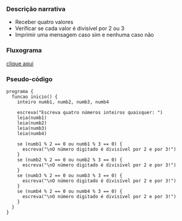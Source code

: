 ### Descrição narrativa
* Receber quatro valores
* Verificar se cada valor é divisível por 2 ou 3 
* Imprimir uma mensagem caso sim e nenhuma caso não

### Fluxograma

<a href="https://whimsical.com/atividade-4-RupeEAJfCHcpNRtputimuk">clique aqui</a>

### Pseudo-código
```
programa {
  funcao inicio() {
    inteiro numb1, numb2, numb3, numb4

    escreva("Escreva quatro números inteiros quaisquer: ")
    leia(numb1)
    leia(numb2)
    leia(numb3)
    leia(numb4)

    se (numb1 % 2 == 0 ou numb1 % 3 == 0) {
      escreva("\nO número digitado é divisível por 2 e por 3!")
    }
    se (numb2 % 2 == 0 ou numb2 % 3 == 0) {
      escreva("\nO número digitado é divisível por 2 e por 3!")
    }
    se (numb3 % 2 == 0 ou numb3 % 3 == 0) {
      escreva("\nO número digitado é divisível por 2 e por 3!")
    }
    se (numb4 % 2 == 0 ou numb4 % 3 == 0) {
      escreva("\nO número digitado é divisível por 2 e por 3!")
    }
  }
}

```
